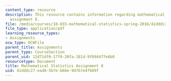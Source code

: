 ```yaml
---
content_type: resource
description: This resource contains information regarding mathematical statistics,
  assignment 8.
file: /media/courses/18-655-mathematical-statistics-spring-2016/41dddc27ead85b7eb6be9d767e4f689f_MIT18_655S16_ProblemSet_8.pdf
file_type: application/pdf
learning_resource_types:
- Assignments
ocw_type: OCWFile
parent_title: Assignments
parent_type: CourseSection
parent_uid: 12d71df0-17f0-20fa-181d-9f69447fe6b0
resourcetype: Document
title: Mathematical Statistics Assignment 8
uid: 41dddc27-ead8-5b7e-b6be-9d767e4f689f
---
```

